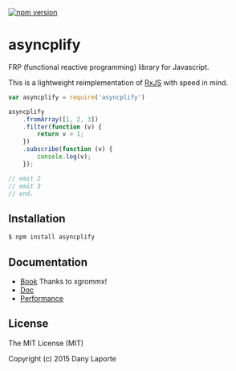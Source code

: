 [![npm version](https://badge.fury.io/js/asyncplify.svg)](http://badge.fury.io/js/asyncplify)

# asyncplify
FRP (functional reactive programming) library for Javascript.

This is a lightweight reimplementation of [RxJS](https://github.com/Reactive-Extensions/RxJS) with speed in mind.

```js
var asyncplify = require('asyncplify')

asyncplify
    .fromArray([1, 2, 3])
    .filter(function (v) {
        return v > 1;
    })
    .subscribe(function (v) {
        console.log(v);
    });

// emit 2
// emit 3
// end.
```

## Installation

```bash
$ npm install asyncplify
```

## Documentation
- [Book](http://xgrommx.github.io/asyncplify-book/) Thanks to xgrommx!
- [Doc](https://github.com/danylaporte/asyncplify/tree/master/doc)
- [Performance](https://github.com/danylaporte/asyncplify/tree/master/perf)


## License ##
The MIT License (MIT)

Copyright (c) 2015 Dany Laporte